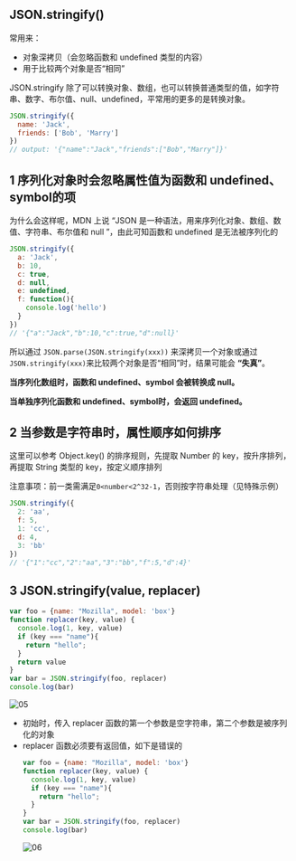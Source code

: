 ## JSON.stringify()

常用来：
- 对象深拷贝（会忽略函数和 undefined 类型的内容）
- 用于比较两个对象是否“相同”

JSON.stringify 除了可以转换对象、数组，也可以转换普通类型的值，如字符串、数字、布尔值、null、undefined，平常用的更多的是转换对象。

```js
JSON.stringify({
  name: 'Jack',
  friends: ['Bob', 'Marry']
})
// output: '{"name":"Jack","friends":["Bob","Marry"]}'
```
## 1 序列化对象时会忽略属性值为函数和 undefined、symbol的项

为什么会这样呢，MDN 上说 “JSON 是一种语法，用来序列化对象、数组、数值、字符串、布尔值和 null ”，由此可知函数和 undefined 是无法被序列化的

```js
JSON.stringify({
  a: 'Jack',
  b: 10,
  c: true,
  d: null,
  e: undefined,
  f: function(){
    console.log('hello')
  }
})
// '{"a":"Jack","b":10,"c":true,"d":null}'
```

所以通过 `JSON.parse(JSON.stringify(xxx))` 来深拷贝一个对象或通过`JSON.stringify(xxx)`来比较两个对象是否“相同”时，结果可能会 **“失真”**。

**当序列化数组时，函数和 undefined、symbol 会被转换成 null。**

**当单独序列化函数和 undefined、symbol时，会返回 undefined。**



##  2 当参数是字符串时，属性顺序如何排序

这里可以参考 Object.key() 的排序规则，先提取 Number 的 key，按升序排列，再提取 String 类型的 key，按定义顺序排列

注意事项：前一类需满足`0<number<2^32-1`，否则按字符串处理（见特殊示例）

```js
JSON.stringify({
  2: 'aa', 
  f: 5, 
  1: 'cc', 
  d: 4, 
  3: 'bb'
})
// '{"1":"cc","2":"aa","3":"bb","f":5,"d":4}'
```

## 3 JSON.stringify(value, replacer)

```js
var foo = {name: "Mozilla", model: 'box'}
function replacer(key, value) {
  console.log(1, key, value)
  if (key === "name"){
    return "hello";
  }
  return value
}
var bar = JSON.stringify(foo, replacer)
console.log(bar)
```

![05](/images/20230730/05.png)

- 初始时，传入 replacer 函数的第一个参数是空字符串，第二个参数是被序列化的对象
- replacer 函数必须要有返回值，如下是错误的
  ```js
  var foo = {name: "Mozilla", model: 'box'}
  function replacer(key, value) {
    console.log(1, key, value)
    if (key === "name"){
      return "hello";
    }
  }
  var bar = JSON.stringify(foo, replacer)
  console.log(bar)
  ```
  ![06](/images/20230730/06.png)